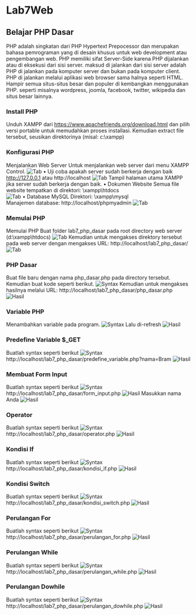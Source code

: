 # Lab7Web

## Belajar PHP Dasar
PHP adalah singkatan dari PHP Hypertext Prepocessor dan merupakan bahasa pemrograman yang di desain khusus untuk web development atau pengembangan web. PHP memiliki sifat Server-Side karena PHP dijalankan atau di eksekusi dari sisi server. maksud di jalankan dari sisi server adalah PHP di jalankan pada komputer server dan bukan pada komputer client. PHP di jalankan melalui aplikasi web browser sama halnya seperti HTML. Hampir semua situs-situs besar dan populer di kembangkan menggunakan PHP. seperti misalnya wordpress, joomla, facebook, twitter, wikipedia dan situs besar lainnya.

### Install PHP
Unduh XAMPP dari https://www.apachefriends.org/download.html dan pilih versi portable untuk memudahkan proses installasi. Kemudian extract file tersebut, seusikan direktorinya (misal: c:\xampp)

### Konfigurasi PHP
Menjalankan Web Server
Untuk menjalankan web server dari menu XAMPP Control.
![Tab](ss/1.png)
• Uji coba apakah server sudah berkerja dengan baik
http://127.0.0.1 atau http://localhost
![Tab](ss/2.png)
Tampil halaman utama XAMPP jika server sudah berkerja dengan baik.
• Dokumen Website
Semua file website tempatkan di direktori: \xampp\htdocs\
![Tab](ss/3.png)
• Database MySQL
Direktori: \xampp\mysql\
Manajemen database: http://localhost/phpmyadmin
![Tab](ss/4.png)

### Memulai PHP
Memulai PHP
Buat folder lab7_php_dasar pada root directory web server (d:\xampp\htdocs)
![Tab](ss/5.png)
Kemudian untuk mengakses direktory tersebut pada web server dengan mengakses URL: http://localhost/lab7_php_dasar/
![Tab](ss/6.png)

### PHP Dasar
Buat file baru dengan nama php_dasar.php pada directory tersebut. Kemudian buat kode seperti berikut.
![Syntax](ss/7.png)
Kemudian untuk mengakses hasilnya melalui URL: http://localhost/lab7_php_dasar/php_dasar.php
![Hasil](ss/8.png)

### Variable PHP
Menambahkan variable pada program.
![Syntax](ss/9.png)
Lalu di-refresh
![Hasil](ss/10.png)

### Predefine Variable $_GET
Buatlah syntax seperti berikut
![Syntax](ss/11.png)
http://localhost/lab7_php_dasar/predefine_variable.php?nama=Bram
![Hasil](ss/12.png)

### Membuat Form Input
Buatlah syntax seperti berikut
![Syntax](ss/13.png)
http://localhost/lab7_php_dasar/form_input.php
![Hasil](ss/14.png)
Masukkan nama Anda
![Hasil](ss/15.png)

### Operator
Buatlah syntax seperti berikut
![Syntax](ss/16.png)
http://localhost/lab7_php_dasar/operator.php
![Hasil](ss/17.png)

### Kondisi If
Buatlah syntax seperti berikut
![Syntax](ss/18.png)
http://localhost/lab7_php_dasar/kondisi_if.php
![Hasil](ss/19.png)

### Kondisi Switch
Buatlah syntax seperti berikut
![Syntax](ss/20.png)
http://localhost/lab7_php_dasar/kondisi_switch.php
![Hasil](ss/21.png)

### Perulangan For
Buatlah syntax seperti berikut
![Syntax](ss/22.png)
http://localhost/lab7_php_dasar/perulangan_for.php
![Hasil](ss/23.png)

### Perulangan While
Buatlah syntax seperti berikut
![Syntax](ss/24.png)
http://localhost/lab7_php_dasar/perulangan_while.php
![Hasil](ss/25.png)

### Perulangan Dowhile
Buatlah syntax seperti berikut
![Syntax](ss/26.png)
http://localhost/lab7_php_dasar/perulangan_dowhile.php
![Hasil](ss/27.png)